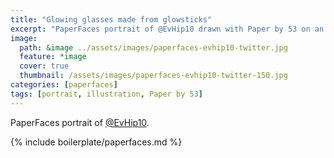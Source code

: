 ```yaml
---
title: "Glowing glasses made from glowsticks"
excerpt: "PaperFaces portrait of @EvHip10 drawn with Paper by 53 on an iPad."
image: 
  path: &image ../assets/images/paperfaces-evhip10-twitter.jpg 
  feature: *image
  cover: true
  thumbnail: /assets/images/paperfaces-evhip10-twitter-150.jpg
categories: [paperfaces]
tags: [portrait, illustration, Paper by 53]
---
```


PaperFaces portrait of [@EvHip10](https://twitter.com/EvHip10).

{% include boilerplate/paperfaces.md %}
